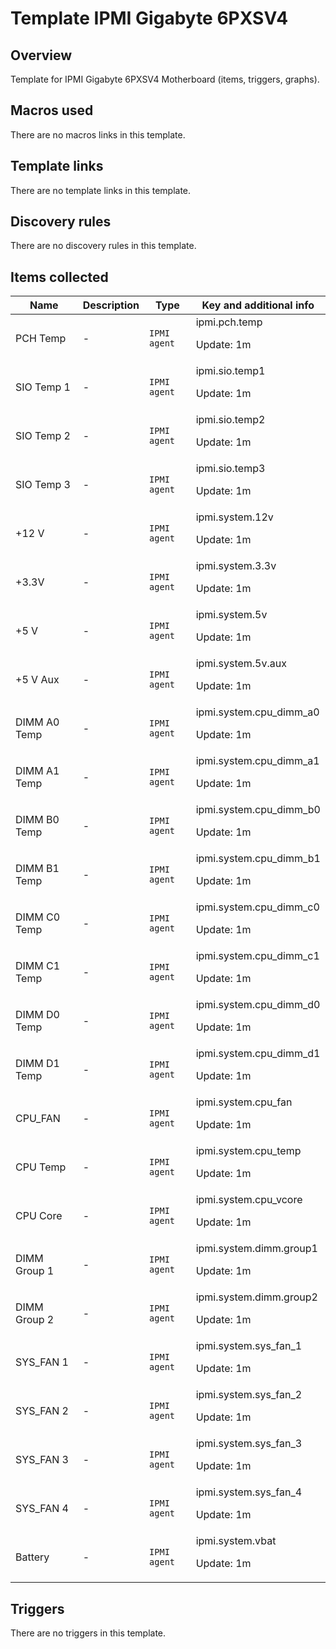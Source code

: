 # Template IPMI Gigabyte 6PXSV4

## Overview

Template for IPMI Gigabyte 6PXSV4 Motherboard (items, triggers, graphs).



## Macros used

There are no macros links in this template.

## Template links

There are no template links in this template.

## Discovery rules

There are no discovery rules in this template.

## Items collected

|Name|Description|Type|Key and additional info|
|----|-----------|----|----|
|PCH Temp|<p>-</p>|`IPMI agent`|ipmi.pch.temp<p>Update: 1m</p>|
|SIO Temp 1|<p>-</p>|`IPMI agent`|ipmi.sio.temp1<p>Update: 1m</p>|
|SIO Temp 2|<p>-</p>|`IPMI agent`|ipmi.sio.temp2<p>Update: 1m</p>|
|SIO Temp 3|<p>-</p>|`IPMI agent`|ipmi.sio.temp3<p>Update: 1m</p>|
|+12 V|<p>-</p>|`IPMI agent`|ipmi.system.12v<p>Update: 1m</p>|
|+3.3V|<p>-</p>|`IPMI agent`|ipmi.system.3.3v<p>Update: 1m</p>|
|+5 V|<p>-</p>|`IPMI agent`|ipmi.system.5v<p>Update: 1m</p>|
|+5 V Aux|<p>-</p>|`IPMI agent`|ipmi.system.5v.aux<p>Update: 1m</p>|
|DIMM A0 Temp|<p>-</p>|`IPMI agent`|ipmi.system.cpu_dimm_a0<p>Update: 1m</p>|
|DIMM A1 Temp|<p>-</p>|`IPMI agent`|ipmi.system.cpu_dimm_a1<p>Update: 1m</p>|
|DIMM B0 Temp|<p>-</p>|`IPMI agent`|ipmi.system.cpu_dimm_b0<p>Update: 1m</p>|
|DIMM B1 Temp|<p>-</p>|`IPMI agent`|ipmi.system.cpu_dimm_b1<p>Update: 1m</p>|
|DIMM C0 Temp|<p>-</p>|`IPMI agent`|ipmi.system.cpu_dimm_c0<p>Update: 1m</p>|
|DIMM C1 Temp|<p>-</p>|`IPMI agent`|ipmi.system.cpu_dimm_c1<p>Update: 1m</p>|
|DIMM D0 Temp|<p>-</p>|`IPMI agent`|ipmi.system.cpu_dimm_d0<p>Update: 1m</p>|
|DIMM D1 Temp|<p>-</p>|`IPMI agent`|ipmi.system.cpu_dimm_d1<p>Update: 1m</p>|
|CPU_FAN|<p>-</p>|`IPMI agent`|ipmi.system.cpu_fan<p>Update: 1m</p>|
|CPU Temp|<p>-</p>|`IPMI agent`|ipmi.system.cpu_temp<p>Update: 1m</p>|
|CPU Core|<p>-</p>|`IPMI agent`|ipmi.system.cpu_vcore<p>Update: 1m</p>|
|DIMM Group 1|<p>-</p>|`IPMI agent`|ipmi.system.dimm.group1<p>Update: 1m</p>|
|DIMM Group 2|<p>-</p>|`IPMI agent`|ipmi.system.dimm.group2<p>Update: 1m</p>|
|SYS_FAN 1|<p>-</p>|`IPMI agent`|ipmi.system.sys_fan_1<p>Update: 1m</p>|
|SYS_FAN 2|<p>-</p>|`IPMI agent`|ipmi.system.sys_fan_2<p>Update: 1m</p>|
|SYS_FAN 3|<p>-</p>|`IPMI agent`|ipmi.system.sys_fan_3<p>Update: 1m</p>|
|SYS_FAN 4|<p>-</p>|`IPMI agent`|ipmi.system.sys_fan_4<p>Update: 1m</p>|
|Battery|<p>-</p>|`IPMI agent`|ipmi.system.vbat<p>Update: 1m</p>|
## Triggers

There are no triggers in this template.

